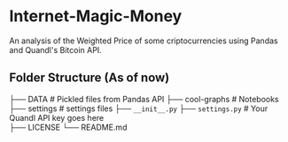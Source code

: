 # Internet-Magic-Money
An analysis of the Weighted Price of some criptocurrencies using Pandas and Quandl's Bitcoin API.

## Folder Structure (As of now)

├── DATA                    # Pickled files from Pandas API
├── cool-graphs             # Notebooks
├── settings                # settings files
    ├── `__init__.py`
    ├── `settings.py`       # Your Quandl API key goes here      
├── LICENSE
└── README.md
